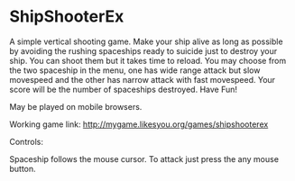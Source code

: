 # ShipShooterEx

A simple vertical shooting game. 
Make your ship alive as long as possible by avoiding the rushing spaceships ready to suicide just to destroy your ship.
You can shoot them but it takes time to reload.
You may choose from the two spaceship in the menu, one has wide range attack but slow movespeed and the other 
has narrow attack with fast movespeed.
Your score will be the number of spaceships destroyed.
Have Fun!

May be played on mobile browsers.

Working game link: http://mygame.likesyou.org/games/shipshooterex

Controls:

Spaceship follows the mouse cursor. To attack just press the any mouse button.


